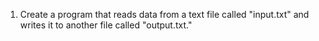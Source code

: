 1. Create a program that reads data from a text file called "input.txt" and writes it to another file called "output.txt."
